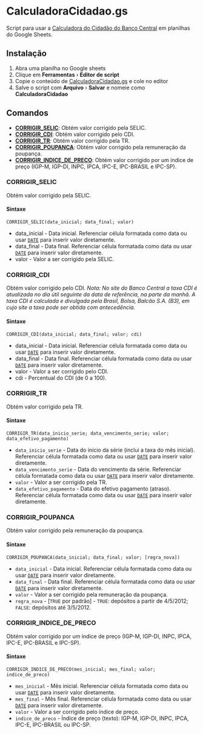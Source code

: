 # CalculadoraCidadao.gs

Script para usar a [Calculadora do Cidadão do Banco Central](https://www3.bcb.gov.br/CALCIDADAO/publico/exibirFormCorrecaoValores.do?method=exibirFormCorrecaoValores) em planilhas do Google Sheets.

## Instalação

1. Abra uma planilha no Google sheets 
2. Clique em **Ferramentas** &rsaquo; **Editor de script**
3. Copie o conteúdo de [CalculadoraCidadao.gs](CalculadoraCidadao.gs) e cole no editor
4. Salve o script com **Arquivo** &rsaquo; **Salvar** e nomeie como **CalculadoraCidadao**

## Comandos

- [**CORRIGIR_SELIC**](#CORRIGIR_SELIC): Obtém valor corrigido pela SELIC.
- [**CORRIGIR_CDI**](#CORRIGIR_CDI): Obtém valor corrigido pelo CDI.
- [**CORRIGIR_TR**](#CORRIGIR_TR): Obtém valor corrigido pela TR.
- [**CORRIGIR_POUPANCA**](#CORRIGIR_POUPANCA): Obtém valor corrigido pela remuneração da poupança.
- [**CORRIGIR_INDICE_DE_PRECO**](#CORRIGIR_INDICE_DE_PRECO): Obtém valor corrigido por um índice de preço (IGP-M, IGP-DI, INPC, IPCA, IPC-E, IPC-BRASIL e IPC-SP).

### CORRIGIR_SELIC

Obtém valor corrigido pela SELIC.

#### Sintaxe

`CORRIGIR_SELIC(data_inicial; data_final; valor)`

 * data_inicial - Data inicial. Referenciar célula formatada como data ou usar [`DATE`](https://support.google.com/docs/answer/3092969?hl=en&ref_topic=3105385) para inserir valor diretamente.
 * data_final - Data final. Referenciar célula formatada como data ou usar [`DATE`](https://support.google.com/docs/answer/3092969?hl=en&ref_topic=3105385) para inserir valor diretamente.
 * valor - Valor a ser corrigido pela SELIC.

### CORRIGIR_CDI

Obtém valor corrigido pelo CDI.
*Nota: No site do Banco Central a taxa CDI é atualizada no dia útil seguinte da data de referência, na parte da manhã.  A taxa CDI é calculada e divulgada pela Brasil, Bolsa, Balcão S.A. (B3), em cujo site a taxa pode ser obtida com antecedência.*

#### Sintaxe

`CORRIGIR_CDI(data_inicial; data_final; valor; cdi)`

 * data_inicial - Data inicial. Referenciar célula formatada como data ou usar [`DATE`](https://support.google.com/docs/answer/3092969?hl=en&ref_topic=3105385) para inserir valor diretamente.
 * data_final - Data final. Referenciar célula formatada como data ou usar [`DATE`](https://support.google.com/docs/answer/3092969?hl=en&ref_topic=3105385) para inserir valor diretamente.
 * valor - Valor a ser corrigido pelo CDI.
 * cdi - Percentual do CDI (de 0 a 100).

### CORRIGIR_TR

Obtém valor corrigido pela TR.

#### Sintaxe

`CORRIGIR_TR(data_inicio_serie; data_vencimento_serie; valor; data_efetivo_pagamento)`

 * `data_inicio_serie` - Data do início da série (inclui a taxa do mês inicial). Referenciar célula formatada como data ou usar [`DATE`](https://support.google.com/docs/answer/3092969?hl=en&ref_topic=3105385) para inserir valor diretamente.
 * `data_vencimento_serie` - Data do vencimento da série. Referenciar célula formatada como data ou usar [`DATE`](https://support.google.com/docs/answer/3092969?hl=en&ref_topic=3105385) para inserir valor diretamente.
 * `valor` - Valor a ser corrigido pela TR.
 * `data_efetivo_pagamento` - Data do efetivo pagamento (atraso). Referenciar célula formatada como data ou usar [`DATE`](https://support.google.com/docs/answer/3092969?hl=en&ref_topic=3105385) para inserir valor diretamente.

### CORRIGIR_POUPANCA

Obtém valor corrigido pela remuneração da poupança.

#### Sintaxe

`CORRIGIR_POUPANCA(data_inicial; data_final; valor; [regra_nova])`

 * `data_inicial` - Data inicial. Referenciar célula formatada como data ou usar [`DATE`](https://support.google.com/docs/answer/3092969?hl=en&ref_topic=3105385) para inserir valor diretamente.
 * `data_final` - Data final. Referenciar célula formatada como data ou usar [`DATE`](https://support.google.com/docs/answer/3092969?hl=en&ref_topic=3105385) para inserir valor diretamente.
 * `valor` - Valor a ser corrigido pela remuneração da poupança.
 * `regra_nova` - [`TRUE` por padrão] - `TRUE`: depósitos a partir de 4/5/2012; `FALSE`: depósitos até 3/5/2012.

### CORRIGIR_INDICE_DE_PRECO

Obtém valor corrigido por um índice de preço (IGP-M, IGP-DI, INPC, IPCA, IPC-E, IPC-BRASIL e IPC-SP).

#### Sintaxe

`CORRIGIR_INDICE_DE_PRECO(mes_inicial; mes_final; valor; indice_de_preco)`

 * `mes_inicial` - Mês inicial. Referenciar célula formatada como data ou usar [`DATE`](https://support.google.com/docs/answer/3092969?hl=en&ref_topic=3105385) para inserir valor diretamente.
 * `mes_final` - Mês final. Referenciar célula formatada como data ou usar [`DATE`](https://support.google.com/docs/answer/3092969?hl=en&ref_topic=3105385) para inserir valor diretamente.
 * `valor` - Valor a ser corrigido pelo índice de preço.
 * `indice_de_preco` - Índice de preço (texto): IGP-M, IGP-DI, INPC, IPCA, IPC-E, IPC-BRASIL ou IPC-SP.
